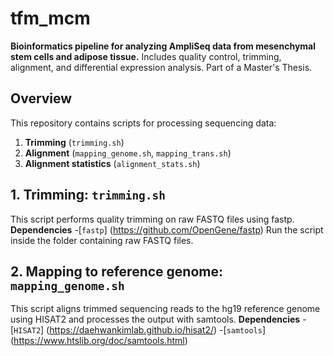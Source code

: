 # tfm_mcm
**Bioinformatics pipeline for analyzing AmpliSeq data from mesenchymal stem cells and adipose tissue.** Includes quality control, trimming, alignment, and differential expression analysis. Part of a Master's Thesis. 
## Overview
This repository contains scripts for processing sequencing data:
1. **Trimming** (`trimming.sh`)
2. **Alignment** (`mapping_genome.sh`, `mapping_trans.sh`)
3. **Alignment statistics** (`alignment_stats.sh`)

## **1. Trimming: `trimming.sh`**
This script performs quality trimming on raw FASTQ files using fastp.
**Dependencies**
-[`fastp`] (https://github.com/OpenGene/fastp)
Run the script inside the folder containing raw FASTQ files.

## **2. Mapping to reference genome: `mapping_genome.sh`**
This script aligns trimmed sequencing reads to the hg19 reference genome using HISAT2 and processes the output with samtools.
**Dependencies**
-[`HISAT2`] (https://daehwankimlab.github.io/hisat2/)
-[`samtools`] (https://www.htslib.org/doc/samtools.html)

